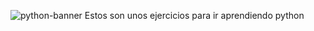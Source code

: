 ![python-banner](https://github.com/Akach4n/python_ex/assets/64541925/be2bc52d-8840-44e0-a169-28b7ffd02ede)
Estos son unos ejercicios para ir aprendiendo python
